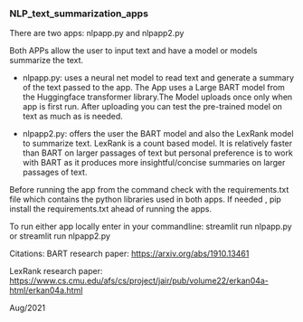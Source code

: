 ### NLP_text_summarization_apps

There are two apps: nlpapp.py and nlpapp2.py

Both APPs allow the user to input text and have a model or models summarize the text.

* nlpapp.py:  uses a neural net model to read text and generate a summary of the text passed to the app. The App uses a Large BART model from the Huggingface transformer library.The Model uploads once only when app is first run. After uploading you can test the pre-trained model on text as much as is needed. 
 

* nlpapp2.py: offers the user the BART model and also the LexRank model to summarize text. LexRank is a count based model. It is relatively faster than BART on larger passages of text but personal preference is to work with BART as it produces more insightful/concise summaries on larger passages of text.

Before running the app from the command check with the requirements.txt file which contains the python libraries used in both apps. If needed , pip install the requirements.txt ahead of running the apps.

To run either app locally enter in your commandline:  streamlit run nlpapp.py or streamlit run nlpapp2.py

Citations:
BART research paper: https://arxiv.org/abs/1910.13461

LexRank research paper: https://www.cs.cmu.edu/afs/cs/project/jair/pub/volume22/erkan04a-html/erkan04a.html

Aug/2021


